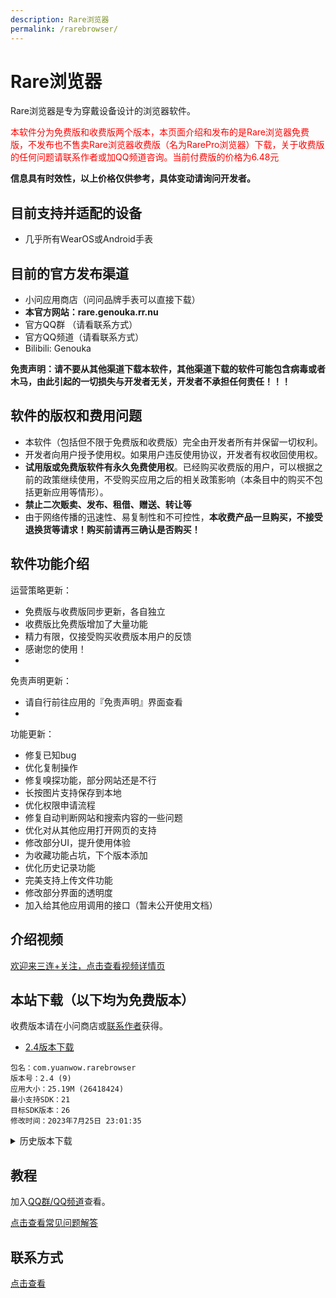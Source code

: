 ```yaml
---
description: Rare浏览器
permalink: /rarebrowser/
---
```

# Rare浏览器

Rare浏览器是专为穿戴设备设计的浏览器软件。

<span style="color:red">本软件分为免费版和收费版两个版本，本页面介绍和发布的是Rare浏览器免费版，不发布也不售卖Rare浏览器收费版（名为RarePro浏览器）下载，关于收费版的任何问题请联系作者或加QQ频道咨询。当前付费版的价格为6.48元</span>

**信息具有时效性，以上价格仅供参考，具体变动请询问开发者。**

## 目前支持并适配的设备
* 几乎所有WearOS或Android手表

## 目前的官方发布渠道
* 小问应用商店（问问品牌手表可以直接下载）
* **本官方网站：rare.genouka.rr.nu**
* 官方QQ群 （请看联系方式）
* 官方QQ频道（请看联系方式）
* Bilibili: Genouka

**免责声明：请不要从其他渠道下载本软件，其他渠道下载的软件可能包含病毒或者木马，由此引起的一切损失与开发者无关，开发者不承担任何责任！！！**

## 软件的版权和费用问题
* 本软件（包括但不限于免费版和收费版）完全由开发者所有并保留一切权利。
* 开发者向用户授予使用权。如果用户违反使用协议，开发者有权收回使用权。
* **试用版或免费版软件有永久免费使用权**。已经购买收费版的用户，可以根据之前的政策继续使用，不受购买应用之后的相关政策影响（本条目中的购买不包括更新应用等情形）。
* **禁止二次贩卖、发布、租借、赠送、转让等**
* 由于网络传播的迅速性、易复制性和不可控性，**本收费产品一旦购买，不接受退换货等请求！购买前请再三确认是否购买！**

## 软件功能介绍
运营策略更新：

* 免费版与收费版同步更新，各自独立
* 收费版比免费版增加了大量功能
* 精力有限，仅接受购买收费版本用户的反馈
* 感谢您的使用！
* 
免责声明更新：

* 请自行前往应用的『免责声明』界面查看
* 
功能更新：

* 修复已知bug
* 优化复制操作
* 修复嗅探功能，部分网站还是不行
* 长按图片支持保存到本地
* 优化权限申请流程
* 修复自动判断网站和搜索内容的一些问题
* 优化对从其他应用打开网页的支持
* 修改部分UI，提升使用体验
* 为收藏功能占坑，下个版本添加
* 优化历史记录功能
* 完美支持上传文件功能
* 修改部分界面的透明度
* 加入给其他应用调用的接口（暂未公开使用文档）

## 介绍视频

[欢迎来三连+关注，点击查看视频详情页](https://www.bilibili.com/video/av488623632/)

## 本站下载（以下均为免费版本）

收费版本请在小问商店或[联系作者](/lianxi/)获得。

* [2.4版本下载](http://mobvoi-search-public.mobvoi.com/mobvoi-apk/awch/com.yuanwow.rarebrowser_9_wear_armeabi-v7a_29d41d30c56cff0ca0f36ff328542424.apk)

```
包名：com.yuanwow.rarebrowser
版本号：2.4 (9)
应用大小：25.19M (26418424)
最小支持SDK：21
目标SDK版本：26
修改时间：2023年7月25日 23:01:35

```
<details markdown='1'><summary>历史版本下载</summary>


* ~~2.3试用版下载~~


```
有严重bug，停止下载

最低API 19

目标API 26

26.84 MB

本版本于2023-7-18发布。
```


* [1.2经典版下载](http://mobvoi-search-public.mobvoi.com/mobvoi-apk/awch/com.yuanwow.rarebrowser_4_wear_armeabi-v7a_61fdf4b5c7f742f0d4b0fe360d63715a.apk)


```
本版本于2023-4-15发布。
```
</details>

## 教程

加入[QQ群/QQ频道](/lianxi)查看。

[点击查看常见问题解答](/rareboxproblem)

## 联系方式
[点击查看](/lianxi)